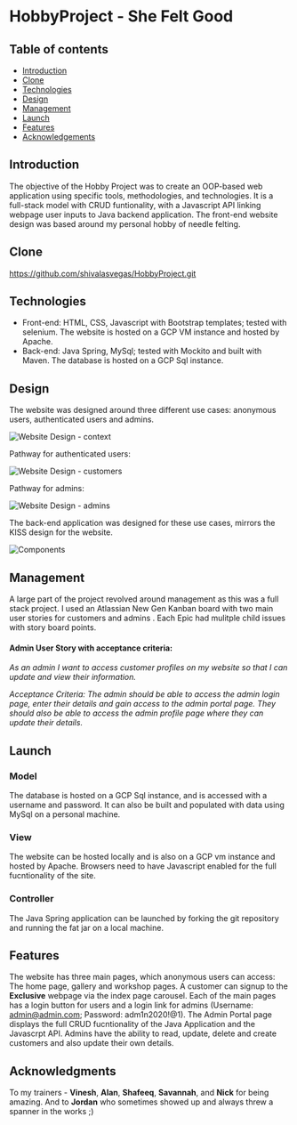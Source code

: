 # HobbyProject - She Felt Good

## Table of contents
* [Introduction](#introduction)
* [Clone](#clone)
* [Technologies](#technologies)
* [Design](#design)
* [Management](#managemnt)
* [Launch](#launch)
* [Features](#features)
* [Acknowledgements](#acknowledgements)

## Introduction
The objective of the Hobby Project was to create an OOP-based web application using specific tools, methodologies, and technologies.  It is a full-stack model with CRUD funtionality, with a Javascript API linking webpage user inputs to Java backend application.  The front-end website design was based around my personal hobby of needle felting.

## Clone

https://github.com/shivalasvegas/HobbyProject.git

## Technologies

* Front-end: HTML, CSS, Javascript with Bootstrap templates; tested with selenium.  The website is hosted on a GCP VM instance and hosted by Apache.
* Back-end: Java Spring, MySql; tested with Mockito and built with Maven.  The database is hosted on a GCP Sql instance.  

## Design
The website was designed around three different use cases:  anonymous users, authenticated users and admins.

![Website Design - context](context.jpg)


Pathway for authenticated users:


![Website Design - customers](websiteDesign1.jpg)


Pathway for admins:


![Website Design - admins](websiteDesign3.jpg)


The back-end application was designed for these use cases, mirrors the KISS design for the website.

![Components](components.jpg)

## Management

A large part of the project revolved around management as this was a full stack project.  I used an Atlassian New Gen Kanban board with two main user stories for customers and admins .  Each Epic had mulitple child issues with story board points.

#### Admin User Story with acceptance criteria:
*As an admin I want to access  customer profiles on my website so that I can update and view their information.*

*Acceptance Criteria: The admin should be able to access the admin login page, enter their details and gain access to the admin portal page.  They should also be able to access the admin profile page where they can update their details.*

## Launch
 
### Model

The database is hosted on a GCP Sql instance, and is accessed with a username and password.  It can also be built and populated with data using MySql on a personal machine.

### View 

The website can be hosted locally and is also on a GCP vm instance and hosted by Apache. Browsers need to have Javascript enabled for the full fucntionality of the site.   

### Controller

The Java Spring application can be launched by forking the git repository and running the fat jar on a local machine.  

## Features
The website has three main pages, which anonymous users can access: The home page, gallery and workshop pages. A customer can signup to the **Exclusive** webpage via the index page carousel.  Each of the main pages has a login button for users and a login link for admins (Username: admin@admin.com; Password: adm1n2020!@1).  The Admin Portal page displays the full CRUD fucntionality of the Java Application and the Javascrpt API.  Admins have the ability to read, update, delete and create customers and also update their own details.

## Acknowledgments

To my trainers - **Vinesh**, **Alan**, **Shafeeq**, **Savannah**, and **Nick** for being amazing.  And to **Jordan** who sometimes showed up and always threw a spanner in the works ;)

